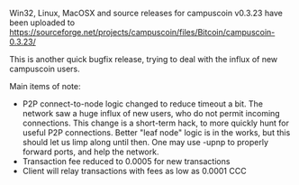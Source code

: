 Win32, Linux, MacOSX and source releases for campuscoin v0.3.23 have been uploaded to
https://sourceforge.net/projects/campuscoin/files/Bitcoin/campuscoin-0.3.23/

This is another quick bugfix release, trying to deal with the influx of new campuscoin users.

Main items of note:

* P2P connect-to-node logic changed to reduce timeout a bit.  The network saw a huge influx of new users, who do not permit incoming connections.  This change is a short-term hack, to more quickly hunt for useful P2P connections.  Better "leaf node" logic is in the works, but this should let us limp along until then.  One may use -upnp to properly forward ports, and help the network.
* Transaction fee reduced to 0.0005 for new transactions
* Client will relay transactions with fees as low as 0.0001 CCC
